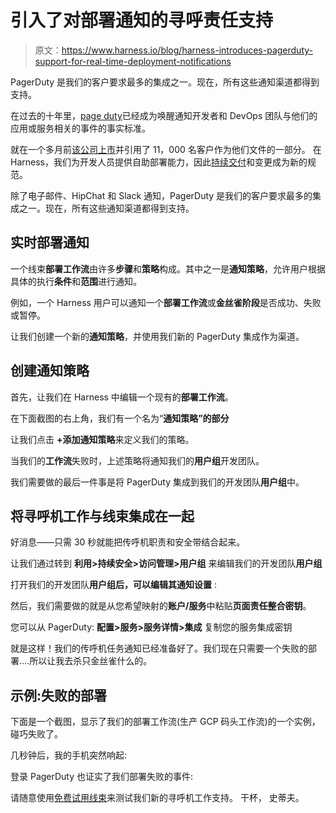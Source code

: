 # 引入了对部署通知的寻呼责任支持

> 原文：<https://www.harness.io/blog/harness-introduces-pagerduty-support-for-real-time-deployment-notifications>

PagerDuty 是我们的客户要求最多的集成之一。现在，所有这些通知渠道都得到支持。

在过去的十年里，[page duty](https://www.pagerduty.comn)已经成为唤醒通知开发者和 DevOps 团队与他们的应用或服务相关的事件的事实标准。

就在一个多月前[该公司上市](https://www.forbes.com/sites/alexkonrad/2019/04/11/pagerdutys-ipo-values-it-at-18-billion--heres-why-it-had-doubters-early-on/#475eed4532b3)并引用了 11，000 名客户作为他们文件的一部分。
在 Harness，我们为开发人员提供自助部署能力，因此[持续交付](https://harness.io/platform/continuous-delivery/)和变更成为新的规范。

除了电子邮件、HipChat 和 Slack 通知，PagerDuty 是我们的客户要求最多的集成之一。现在，所有这些通知渠道都得到支持。

## 实时部署通知

一个线束**部署工作流**由许多**步骤**和**策略**构成。其中之一是**通知策略**，允许用户根据具体的执行**条件**和**范围**进行通知。

例如，一个 Harness 用户可以通知一个**部署工作流**或**金丝雀阶段**是否成功、失败或暂停。

让我们创建一个新的**通知策略**，并使用我们新的 PagerDuty 集成作为渠道。

## 创建通知策略

首先，让我们在 Harness 中编辑一个现有的**部署工作流**。

在下面截图的右上角，我们有一个名为“**通知策略”的部分**

让我们点击 **+添加通知策略**来定义我们的策略。

当我们的**工作流**失败时，上述策略将通知我们的**用户组**开发团队。

我们需要做的最后一件事是将 PagerDuty 集成到我们的开发团队**用户组**中。

## 将寻呼机工作与线束集成在一起

好消息——只需 30 秒就能把传呼机职责和安全带结合起来。

让我们通过转到
**利用>持续安全>访问管理>用户组**
来编辑我们的开发团队**用户组**

打开我们的开发团队**用户组后，**可以编辑其**通知设置** :

然后，我们需要做的就是从您希望映射的**账户/服务**中粘贴**页面责任整合密钥**。

您可以从 PagerDuty:
**配置>服务>服务详情>集成**
复制您的服务集成密钥

就是这样！我们的传呼机任务通知已经准备好了。我们现在只需要一个失败的部署....所以让我去杀只金丝雀什么的。

## 示例:失败的部署

下面是一个截图，显示了我们的部署工作流(生产 GCP 码头工作流)的一个实例，碰巧失败了。

几秒钟后，我的手机突然响起:

登录 PagerDuty 也证实了我们部署失败的事件:

请随意使用[免费试用线束](https://harness.io/try-continuous-delivery-as-a-service-for-free/)来测试我们新的寻呼机工作支持。
干杯，
史蒂夫。